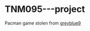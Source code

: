 # TNM095---project

Pacman game stolen from [greyblue9](https://github.com/greyblue9/pacman-python)
